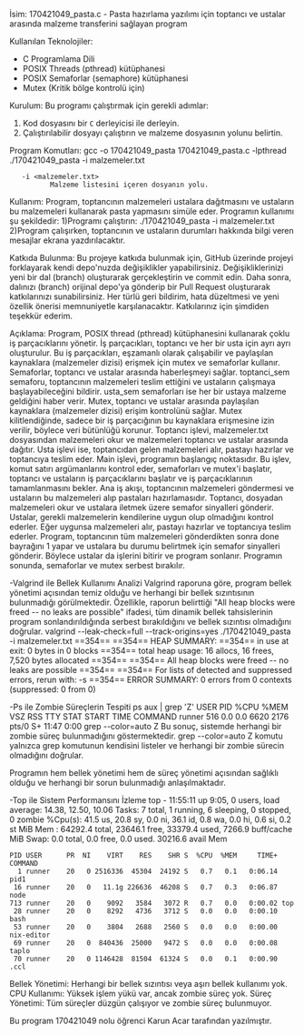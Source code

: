 İsim:
170421049_pasta.c - Pasta hazırlama yazılımı için toptancı ve ustalar arasında malzeme transferini sağlayan program

Kullanılan Teknolojiler:
- C Programlama Dili
- POSIX Threads (pthread) kütüphanesi
- POSIX Semaforlar (semaphore) kütüphanesi
- Mutex (Kritik bölge kontrolü için)

Kurulum:
Bu programı çalıştırmak için gerekli adımlar:
1. Kod dosyasını bir `C` derleyicisi ile derleyin.
2. Çalıştırılabilir dosyayı çalıştırın ve malzeme dosyasının yolunu belirtin.

Program Komutları:
gcc -o 170421049_pasta 170421049_pasta.c -lpthread
./170421049_pasta -i malzemeler.txt

       -i <malzemeler.txt>
              Malzeme listesini içeren dosyanın yolu.
Kullanım:
Program, toptancının malzemeleri ustalara dağıtmasını ve ustaların bu malzemeleri kullanarak pasta yapmasını simüle eder. 
Programın kullanımı şu şekildedir:
1)Programı çalıştırın:
./170421049_pasta -i malzemeler.txt
2)Program çalışırken, toptancının ve ustaların durumları hakkında bilgi veren mesajlar ekrana yazdırılacaktır.

Katkıda Bulunma:
Bu projeye katkıda bulunmak için, GitHub üzerinde projeyi forklayarak kendi depo'nuzda değişiklikler yapabilirsiniz. Değişikliklerinizi yeni bir dal (branch) oluşturarak gerçekleştirin ve commit edin. Daha sonra, dalınızı (branch) orijinal depo'ya gönderip bir Pull Request oluşturarak katkılarınızı sunabilirsiniz. Her türlü geri bildirim, hata düzeltmesi ve yeni özellik önerisi memnuniyetle karşılanacaktır. Katkılarınız için şimdiden teşekkür ederim.

Açıklama:
Program, POSIX thread (pthread) kütüphanesini kullanarak çoklu iş parçacıklarını yönetir. İş parçacıkları, toptancı ve her bir usta için ayrı ayrı oluşturulur. Bu iş parçacıkları, eşzamanlı olarak çalışabilir ve paylaşılan kaynaklara (malzemeler dizisi) erişmek için mutex ve semaforlar kullanır.
Semaforlar, toptancı ve ustalar arasında haberleşmeyi sağlar. toptanci_sem semaforu, toptancının malzemeleri teslim ettiğini ve ustaların çalışmaya başlayabileceğini bildirir. usta_sem semaforları ise her bir ustaya malzeme geldiğini haber verir.
Mutex, toptancı ve ustalar arasında paylaşılan kaynaklara (malzemeler dizisi) erişim kontrolünü sağlar. Mutex kilitlendiğinde, sadece bir iş parçacığının bu kaynaklara erişmesine izin verilir, böylece veri bütünlüğü korunur.
Toptancı işlevi, malzemeler.txt dosyasından malzemeleri okur ve malzemeleri toptancı ve ustalar arasında dağıtır. Usta işlevi ise, toptancıdan gelen malzemeleri alır, pastayı hazırlar ve toptancıya teslim eder.
Main işlevi, programın başlangıç noktasıdır. Bu işlev, komut satırı argümanlarını kontrol eder, semaforları ve mutex'i başlatır, toptancı ve ustaların iş parçacıklarını başlatır ve iş parçacıklarının tamamlanmasını bekler.
Ana iş akışı, toptancının malzemeleri göndermesi ve ustaların bu malzemeleri alıp pastaları hazırlamasıdır. Toptancı, dosyadan malzemeleri okur ve ustalara iletmek üzere semafor sinyalleri gönderir. Ustalar, gerekli malzemelerin kendilerine uygun olup olmadığını kontrol ederler. Eğer uygunsa malzemeleri alır, pastayı hazırlar ve toptancıya teslim ederler.
Program, toptancının tüm malzemeleri gönderdikten sonra done bayrağını 1 yapar ve ustalara bu durumu belirtmek için semafor sinyalleri gönderir. Böylece ustalar da işlerini bitirir ve program sonlanır.
Programın sonunda, semaforlar ve mutex serbest bırakılır.

-Valgrind ile Bellek Kullanımı Analizi
Valgrind raporuna göre, program bellek yönetimi açısından temiz olduğu ve herhangi bir bellek sızıntısının bulunmadığı görülmektedir. Özellikle, raporun belirttiği "All heap blocks were freed -- no leaks are possible" ifadesi, tüm dinamik bellek tahsislerinin program sonlandırıldığında serbest bırakıldığını ve bellek sızıntısı olmadığını doğrular.
valgrind --leak-check=full --track-origins=yes ./170421049_pasta -i malzemeler.txt
==354== 
==354== HEAP SUMMARY:
==354==     in use at exit: 0 bytes in 0 blocks
==354==   total heap usage: 16 allocs, 16 frees, 7,520 bytes allocated
==354== 
==354== All heap blocks were freed -- no leaks are possible
==354== 
==354== For lists of detected and suppressed errors, rerun with: -s
==354== ERROR SUMMARY: 0 errors from 0 contexts (suppressed: 0 from 0)

-Ps ile Zombie Süreçlerin Tespiti
ps aux | grep 'Z'
USER         PID %CPU %MEM    VSZ   RSS TTY      STAT START   TIME COMMAND
runner       516  0.0  0.0   6620  2176 pts/0    S+   11:47   0:00 grep --color=auto Z
Bu sonuç, sistemde herhangi bir zombie süreç bulunmadığını göstermektedir. grep --color=auto Z komutu yalnızca grep komutunun kendisini listeler ve herhangi bir zombie sürecin olmadığını doğrular.

Programın hem bellek yönetimi hem de süreç yönetimi açısından sağlıklı olduğu ve herhangi bir sorun bulunmadığı anlaşılmaktadır. 

-Top ile Sistem Performansını İzleme
top - 11:55:11 up  9:05,  0 users,  load average: 14.38, 12.50, 10.06
Tasks:   7 total,   1 running,   6 sleeping,   0 stopped,   0 zombie
%Cpu(s): 41.5 us, 20.8 sy,  0.0 ni, 36.1 id,  0.8 wa,  0.0 hi,  0.6 si,  0.2 st
MiB Mem :  64292.4 total,  23646.1 free,  33379.4 used,   7266.9 buff/cache
MiB Swap:      0.0 total,      0.0 free,      0.0 used.  30216.6 avail Mem 

    PID USER      PR  NI    VIRT    RES    SHR S  %CPU  %MEM     TIME+ COMMAND      
      1 runner    20   0 2516336  45304  24192 S   0.7   0.1   0:06.14 pid1         
     16 runner    20   0   11.1g 226636  46208 S   0.7   0.3   0:06.87 node         
    713 runner    20   0    9092   3584   3072 R   0.7   0.0   0:00.02 top          
     28 runner    20   0    8292   4736   3712 S   0.0   0.0   0:00.10 bash         
     53 runner    20   0    3804   2688   2560 S   0.0   0.0   0:00.00 nix-editor   
     69 runner    20   0  840436  25000   9472 S   0.0   0.0   0:00.08 taplo        
     70 runner    20   0 1146428  81504  61324 S   0.0   0.1   0:00.90 .ccl

Bellek Yönetimi: Herhangi bir bellek sızıntısı veya aşırı bellek kullanımı yok.
CPU Kullanımı: Yüksek işlem yükü var, ancak zombie süreç yok.
Süreç Yönetimi: Tüm süreçler düzgün çalışıyor ve zombie süreç bulunmuyor.

Bu program 170421049 nolu öğrenci Karun Acar tarafından yazılmıştır.
